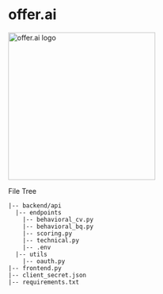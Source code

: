 # offer.ai

<img width="297" alt="offer.ai logo" src="https://github.com/user-attachments/assets/5a6ea129-b7f6-4602-84ef-15287656b504">


File Tree
```
|-- backend/api
  |-- endpoints
    |-- behavioral_cv.py
    |-- behavioral_bq.py
    |-- scoring.py
    |-- technical.py
    |-- .env
  |-- utils
    |-- oauth.py
|-- frontend.py
|-- client_secret.json
|-- requirements.txt
```